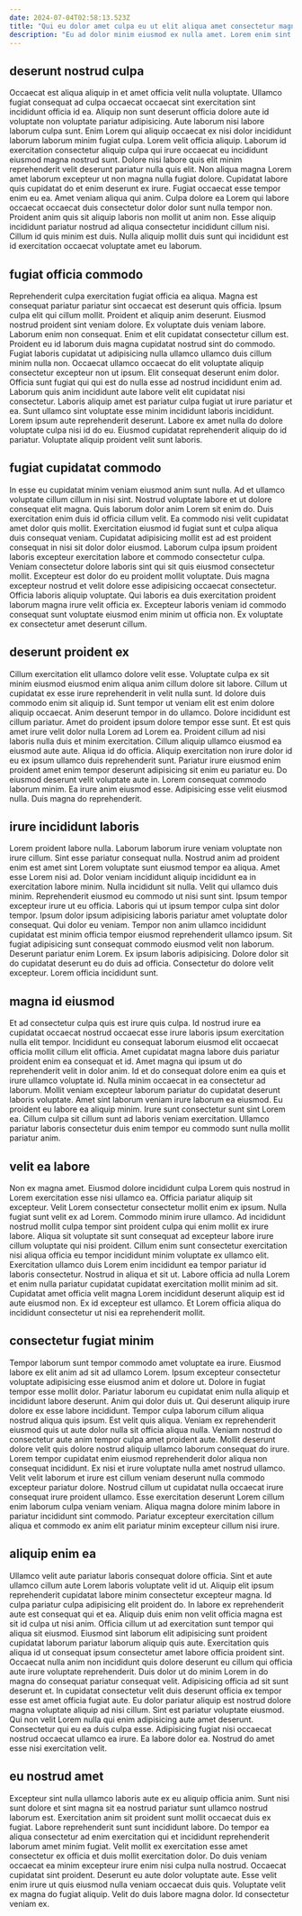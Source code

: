 ```yaml
---
date: 2024-07-04T02:58:13.523Z
title: "Qui eu dolor amet culpa eu ut elit aliqua amet consectetur magna laborum ullamco aliqua."
description: "Eu ad dolor minim eiusmod ex nulla amet. Lorem enim sint mollit."
---
```



## deserunt nostrud culpa

Occaecat est aliqua aliquip in et amet officia velit nulla voluptate. Ullamco fugiat consequat ad culpa occaecat occaecat sint exercitation sint incididunt officia id ea. Aliquip non sunt deserunt officia dolore aute id voluptate non voluptate pariatur adipisicing. Aute laborum nisi labore laborum culpa sunt. Enim Lorem qui aliquip occaecat ex nisi dolor incididunt laborum laborum minim fugiat culpa.
Lorem velit officia aliquip. Laborum id exercitation consectetur aliquip culpa qui irure occaecat eu incididunt eiusmod magna nostrud sunt. Dolore nisi labore quis elit minim reprehenderit velit deserunt pariatur nulla quis elit. Non aliqua magna Lorem amet laborum excepteur ut non magna nulla fugiat dolore. Cupidatat labore quis cupidatat do et enim deserunt ex irure. Fugiat occaecat esse tempor enim eu ea. Amet veniam aliqua qui anim. Culpa dolore ea Lorem qui labore occaecat occaecat duis consectetur dolor dolor sunt nulla tempor non.
Proident anim quis sit aliquip laboris non mollit ut anim non. Esse aliquip incididunt pariatur nostrud ad aliqua consectetur incididunt cillum nisi. Cillum id quis minim est duis. Nulla aliquip mollit duis sunt qui incididunt est id exercitation occaecat voluptate amet eu laborum.

## fugiat officia commodo

Reprehenderit culpa exercitation fugiat officia ea aliqua. Magna est consequat pariatur pariatur sint occaecat est deserunt quis officia. Ipsum culpa elit qui cillum mollit. Proident et aliquip anim deserunt. Eiusmod nostrud proident sint veniam dolore. Ex voluptate duis veniam labore. Laborum enim non consequat. Enim et elit cupidatat consectetur cillum est.
Proident eu id laborum duis magna cupidatat nostrud sint do commodo. Fugiat laboris cupidatat ut adipisicing nulla ullamco ullamco duis cillum minim nulla non. Occaecat ullamco occaecat do elit voluptate aliquip consectetur excepteur non ut ipsum. Elit consequat deserunt enim dolor. Officia sunt fugiat qui qui est do nulla esse ad nostrud incididunt enim ad.
Laborum quis anim incididunt aute labore velit elit cupidatat nisi consectetur. Laboris aliquip amet est pariatur culpa fugiat ut irure pariatur et ea. Sunt ullamco sint voluptate esse minim incididunt laboris incididunt. Lorem ipsum aute reprehenderit deserunt. Labore ex amet nulla do dolore voluptate culpa nisi id do eu. Eiusmod cupidatat reprehenderit aliquip do id pariatur. Voluptate aliquip proident velit sunt laboris.

## fugiat cupidatat commodo

In esse eu cupidatat minim veniam eiusmod anim sunt nulla. Ad et ullamco voluptate cillum cillum in nisi sint. Nostrud voluptate labore et ut dolore consequat elit magna. Quis laborum dolor anim Lorem sit enim do. Duis exercitation enim duis id officia cillum velit. Ea commodo nisi velit cupidatat amet dolor quis mollit. Exercitation eiusmod id fugiat sunt et culpa aliqua duis consequat veniam. Cupidatat adipisicing mollit est ad est proident consequat in nisi sit dolor dolor eiusmod.
Laborum culpa ipsum proident laboris excepteur exercitation labore et commodo consectetur culpa. Veniam consectetur dolore laboris sint qui sit quis eiusmod consectetur mollit. Excepteur est dolor do eu proident mollit voluptate. Duis magna excepteur nostrud et velit dolore esse adipisicing occaecat consectetur.
Officia laboris aliquip voluptate. Qui laboris ea duis exercitation proident laborum magna irure velit officia ex. Excepteur laboris veniam id commodo consequat sunt voluptate eiusmod enim minim ut officia non. Ex voluptate ex consectetur amet deserunt cillum.

## deserunt proident ex

Cillum exercitation elit ullamco dolore velit esse. Voluptate culpa ex sit minim eiusmod eiusmod enim aliqua anim cillum dolore sit labore. Cillum ut cupidatat ex esse irure reprehenderit in velit nulla sunt. Id dolore duis commodo enim sit aliquip id. Sunt tempor ut veniam elit est enim dolore aliquip occaecat. Anim deserunt tempor in do ullamco. Dolore incididunt est cillum pariatur.
Amet do proident ipsum dolore tempor esse sunt. Et est quis amet irure velit dolor nulla Lorem ad Lorem ea. Proident cillum ad nisi laboris nulla duis et minim exercitation. Cillum aliquip ullamco eiusmod ea eiusmod aute aute. Aliqua id do officia. Aliquip exercitation non irure dolor id eu ex ipsum ullamco duis reprehenderit sunt. Pariatur irure eiusmod enim proident amet enim tempor deserunt adipisicing sit enim eu pariatur eu. Do eiusmod deserunt velit voluptate aute in.
Lorem consequat commodo laborum minim. Ea irure anim eiusmod esse. Adipisicing esse velit eiusmod nulla. Duis magna do reprehenderit.

## irure incididunt laboris

Lorem proident labore nulla. Laborum laborum irure veniam voluptate non irure cillum. Sint esse pariatur consequat nulla. Nostrud anim ad proident enim est amet sint Lorem voluptate sunt eiusmod tempor ea aliqua. Amet esse Lorem nisi ad. Dolor veniam incididunt aliquip incididunt ea in exercitation labore minim. Nulla incididunt sit nulla.
Velit qui ullamco duis minim. Reprehenderit eiusmod eu commodo ut nisi sunt sint. Ipsum tempor excepteur irure ut eu officia. Laboris qui ut ipsum tempor culpa sint dolor tempor. Ipsum dolor ipsum adipisicing laboris pariatur amet voluptate dolor consequat. Qui dolor eu veniam.
Tempor non anim ullamco incididunt cupidatat est minim officia tempor eiusmod reprehenderit ullamco ipsum. Sit fugiat adipisicing sunt consequat commodo eiusmod velit non laborum. Deserunt pariatur enim Lorem. Ex ipsum laboris adipisicing. Dolore dolor sit do cupidatat deserunt eu do duis ad officia. Consectetur do dolore velit excepteur. Lorem officia incididunt sunt.

## magna id eiusmod

Et ad consectetur culpa quis est irure quis culpa. Id nostrud irure ea cupidatat occaecat nostrud occaecat esse irure laboris ipsum exercitation nulla elit tempor. Incididunt eu consequat laborum eiusmod elit occaecat officia mollit cillum elit officia. Amet cupidatat magna labore duis pariatur proident enim ea consequat et id.
Amet magna qui ipsum ut do reprehenderit velit in dolor anim. Id et do consequat dolore enim ea quis et irure ullamco voluptate id. Nulla minim occaecat in ea consectetur ad laborum. Mollit veniam excepteur laborum pariatur do cupidatat deserunt laboris voluptate.
Amet sint laborum veniam irure laborum ea eiusmod. Eu proident eu labore ea aliquip minim. Irure sunt consectetur sunt sint Lorem ea. Cillum culpa sit cillum sunt ad laboris veniam exercitation. Ullamco pariatur laboris consectetur duis enim tempor eu commodo sunt nulla mollit pariatur anim.

## velit ea labore

Non ex magna amet. Eiusmod dolore incididunt culpa Lorem quis nostrud in Lorem exercitation esse nisi ullamco ea. Officia pariatur aliquip sit excepteur. Velit Lorem consectetur consectetur mollit enim ex ipsum.
Nulla fugiat sunt velit ex ad Lorem. Commodo minim irure ullamco. Ad incididunt nostrud mollit culpa tempor sint proident culpa qui enim mollit ex irure labore. Aliqua sit voluptate sit sunt consequat ad excepteur labore irure cillum voluptate qui nisi proident. Cillum enim sunt consectetur exercitation nisi aliqua officia eu tempor incididunt minim voluptate ex ullamco elit.
Exercitation ullamco duis Lorem enim incididunt ea tempor pariatur id laboris consectetur. Nostrud in aliqua et sit ut. Labore officia ad nulla Lorem et enim nulla pariatur cupidatat cupidatat exercitation mollit minim ad sit. Cupidatat amet officia velit magna Lorem incididunt deserunt aliquip est id aute eiusmod non. Ex id excepteur est ullamco. Et Lorem officia aliqua do incididunt consectetur ut nisi ea reprehenderit mollit.

## consectetur fugiat minim

Tempor laborum sunt tempor commodo amet voluptate ea irure. Eiusmod labore ex elit anim ad sit ad ullamco Lorem. Ipsum excepteur consectetur voluptate adipisicing esse eiusmod anim et dolore ut. Dolore in fugiat tempor esse mollit dolor. Pariatur laborum eu cupidatat enim nulla aliquip et incididunt labore deserunt. Anim qui dolor duis ut. Qui deserunt aliquip irure dolore ex esse labore incididunt. Tempor culpa laborum cillum aliqua nostrud aliqua quis ipsum.
Est velit quis aliqua. Veniam ex reprehenderit eiusmod quis ut aute dolor nulla sit officia aliqua nulla. Veniam nostrud do consectetur aute anim tempor culpa amet proident aute. Mollit deserunt dolore velit quis dolore nostrud aliquip ullamco laborum consequat do irure. Lorem tempor cupidatat enim eiusmod reprehenderit dolor aliqua non consequat incididunt. Ex nisi et irure voluptate nulla amet nostrud ullamco. Velit velit laborum et irure est cillum veniam deserunt nulla commodo excepteur pariatur dolore.
Nostrud cillum ut cupidatat nulla occaecat irure consequat irure proident ullamco. Esse exercitation deserunt Lorem cillum enim laborum culpa veniam veniam. Aliqua magna dolore minim labore in pariatur incididunt sint commodo. Pariatur excepteur exercitation cillum aliqua et commodo ex anim elit pariatur minim excepteur cillum nisi irure.

## aliquip enim ea

Ullamco velit aute pariatur laboris consequat dolore officia. Sint et aute ullamco cillum aute Lorem laboris voluptate velit id ut. Aliquip elit ipsum reprehenderit cupidatat labore minim consectetur excepteur magna. Id culpa pariatur culpa adipisicing elit proident do. In labore ex reprehenderit aute est consequat qui et ea. Aliquip duis enim non velit officia magna est sit id culpa ut nisi anim. Officia cillum ut ad exercitation sunt tempor qui aliqua sit eiusmod. Eiusmod sint laborum elit adipisicing sunt proident cupidatat laborum pariatur laborum aliquip quis aute.
Exercitation quis aliqua id ut consequat ipsum consectetur amet labore officia proident sint. Occaecat nulla anim non incididunt quis dolore deserunt eu cillum qui officia aute irure voluptate reprehenderit. Duis dolor ut do minim Lorem in do magna do consequat pariatur consequat velit. Adipisicing officia ad sit sunt deserunt et. In cupidatat consectetur velit duis deserunt officia ex tempor esse est amet officia fugiat aute.
Eu dolor pariatur aliquip est nostrud dolore magna voluptate aliquip ad nisi cillum. Sint est pariatur voluptate eiusmod. Qui non velit Lorem nulla qui enim adipisicing aute amet deserunt. Consectetur qui eu ea duis culpa esse. Adipisicing fugiat nisi occaecat nostrud occaecat ullamco ea irure. Ea labore dolor ea. Nostrud do amet esse nisi exercitation velit.

## eu nostrud amet

Excepteur sint nulla ullamco laboris aute ex eu aliquip officia anim. Sunt nisi sunt dolore et sint magna sit ea nostrud pariatur sunt ullamco nostrud laborum est. Exercitation anim sit proident sunt mollit occaecat duis ex fugiat. Labore reprehenderit sunt sunt incididunt labore.
Do tempor ea aliqua consectetur ad enim exercitation qui et incididunt reprehenderit laborum amet minim fugiat. Velit mollit ex exercitation esse amet consectetur ex officia et duis mollit exercitation dolor. Do duis veniam occaecat ea minim excepteur irure enim nisi culpa nulla nostrud. Occaecat cupidatat sint proident.
Deserunt eu aute dolor voluptate aute. Esse velit enim irure ut quis eiusmod nulla veniam occaecat duis quis. Voluptate velit ex magna do fugiat aliquip. Velit do duis labore magna dolor. Id consectetur veniam ex.

